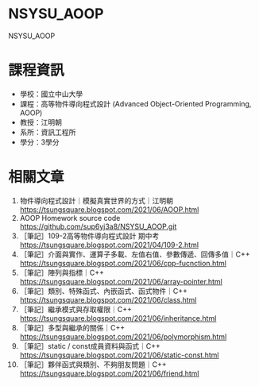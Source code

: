 # NSYSU_AOOP
 NSYSU_AOOP

# 課程資訊
* 學校：國立中山大學
* 課程：高等物件導向程式設計 (Advanced Object-Oriented Programming, AOOP)
* 教授：江明朝
* 系所：資訊工程所
* 學分：3學分

# 相關文章
1. 物件導向程式設計｜模擬真實世界的方式｜江明朝  https://tsungsquare.blogspot.com/2021/06/AOOP.html
2. AOOP Homework source code  https://github.com/sup6yj3a8/NSYSU_AOOP.git
3. ［筆記］109-2高等物件導向程式設計 期中考  https://tsungsquare.blogspot.com/2021/04/109-2.html
4. ［筆記］介面與實作、運算子多載、左值右值、參數傳遞、回傳多值｜C++  https://tsungsquare.blogspot.com/2021/06/cpp-fucnction.html
5. ［筆記］陣列與指標｜C++  https://tsungsquare.blogspot.com/2021/06/array-pointer.html
6. ［筆記］類別、特殊函式、內嵌函式、函式物件｜C++  https://tsungsquare.blogspot.com/2021/06/class.html
7. ［筆記］繼承模式與存取權限｜C++  https://tsungsquare.blogspot.com/2021/06/inheritance.html
8. ［筆記］多型與繼承的關係｜C++  https://tsungsquare.blogspot.com/2021/06/polymorphism.html
9. ［筆記］static / const成員資料與函式｜C++  https://tsungsquare.blogspot.com/2021/06/static-const.html
10. ［筆記］夥伴函式與類別、不夠朋友問題｜C++  https://tsungsquare.blogspot.com/2021/06/friend.html
